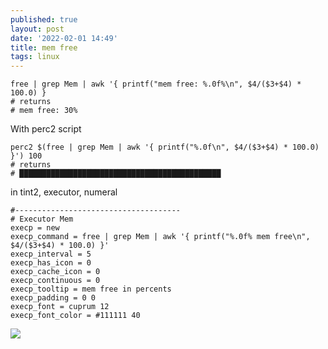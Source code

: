 ```yaml
---
published: true
layout: post
date: '2022-02-01 14:49'
title: mem free
tags: linux 
---
```

    free | grep Mem | awk '{ printf("mem free: %.0f%\n", $4/($3+$4) * 100.0) }
    # returns
    # mem free: 30%
    
With perc2 script

    perc2 $(free | grep Mem | awk '{ printf("%.0f\n", $4/($3+$4) * 100.0) }') 100
    # returns
    # █████████████████████████████████████████████

in tint2, executor, numeral

    #-------------------------------------
    # Executor Mem
    execp = new
    execp_command = free | grep Mem | awk '{ printf("%.0f% mem free\n", $4/($3+$4) * 100.0) }'
    execp_interval = 5
    execp_has_icon = 0
    execp_cache_icon = 0
    execp_continuous = 0
    execp_tooltip = mem free in percents
    execp_padding = 0 0
    execp_font = cuprum 12
    execp_font_color = #111111 40

<a href="https://i.imgur.com/cP1Ot0c.png#GeCtsl5vjgoGkZp" rel="noreferrer"><img src="https://i.imgur.com/cP1Ot0cl.png"></a>
